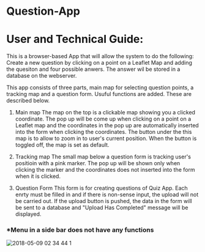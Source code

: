 # Question-App
# User and Technical Guide:
  This is a browser-based App that will allow the system to do the following:
  Create a new question by clicking on a point on a Leaflet Map and adding the quesiton and four possible anwers. The answer wil be stored in a database on the webserver.
  
  This app consists of three parts, main map for selecting question points, a tracking map and a question form. Usuful functions are added. These are described below.
  
  1. Main map
    The map on the top is a clickable map showing you a clicked coordinate. The pop up will be come up when clicking on a point on a Leaflet map and the coordinates in the pop up are automatically inserted into the form when clicking the coordinates.
    The button under the this map is to allow to zoom in to user's current position. When the button is toggled off, the map is set as default. 
    
  2. Tracking map
    The small map below a question form is tracking user's positioin with a pink marker. The pop up will be shown only when clicking the marker and the coordinates does not inserted into the form when it is clicked.
    
  3. Question Form
    This form is for creating questions of Quiz App. Each enrty must be filled in and if there is non-sense input, the upload will not be carried out. If the upload button is pushed, the data in the form will be sent to a database and "Upload Has Completed" message will be displayed.
   
   <h3>*Menu in a side bar does not have any functions</h3>
 
![2018-05-09 02 34 44 1](https://user-images.githubusercontent.com/35526637/39791530-0fac2238-5334-11e8-934a-2e52acad99c1.png)
